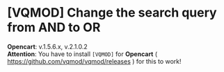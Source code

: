 # [VQMOD] Change the search query from AND to OR

**Opencart**: v.1.5.6.x, v.2.1.0.2    
**Attention**: You have to install `[VQMOD]` for **Opencart** ( https://github.com/vqmod/vqmod/releases ) for this to work!
